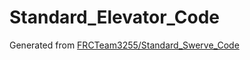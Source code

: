 # Standard_Elevator_Code

Generated from [FRCTeam3255/Standard_Swerve_Code](https://github.com/FRCTeam3255/Standard_Swerve_Code)